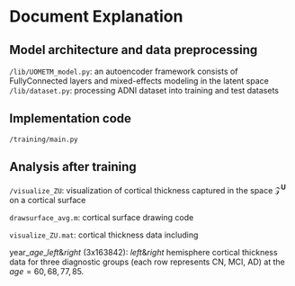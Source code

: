 # Document Explanation

## Model architecture and data preprocessing
`/lib/UOMETM_model.py`: an autoencoder framework consists of FullyConnected layers and mixed-effects modeling in the latent space
`/lib/dataset.py`: processing ADNI dataset into training and test datasets

## Implementation code
`/training/main.py`

## Analysis after training
`/visualize_ZU`: visualization of cortical thickness captured in the space $\mathcal{Z}^\mathbf{U}$ on a cortical surface

`drawsurface_avg.m`: cortical surface drawing code

`visualize_ZU.mat`: cortical thickness data including

year_$age$_$left\&right$ (3x163842): $left\&right$ hemisphere cortical thickness data for three diagnostic groups (each row represents CN, MCI, AD) at the $age=60, 68, 77, 85$.
